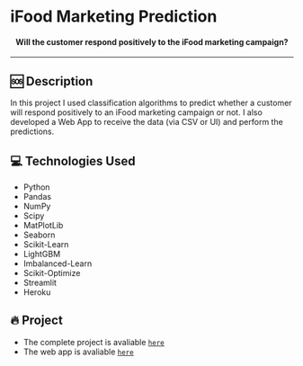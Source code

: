 # iFood Marketing Prediction

<h4 align="center">
  Will the customer respond positively to the iFood marketing campaign?
</h4>

---
## 🆘 Description
In this project I used classification algorithms to predict whether a customer will respond positively to an iFood marketing campaign or not. I also developed a Web App to receive the data (via CSV or UI) and perform the predictions.

## 💻 Technologies Used
- Python
- Pandas
- NumPy
- Scipy
- MatPlotLib
- Seaborn
- Scikit-Learn
- LightGBM
- Imbalanced-Learn
- Scikit-Optimize
- Streamlit
- Heroku

## 🔥 Project
- The complete project is avaliable [`here`](https://github.com/thiago-osorio/ifood-marketing-prediction/blob/main/notebooks/ifood.ipynb)
- The web app is avaliable [`here`](https://ifood-marketing-prediction.herokuapp.com/)
